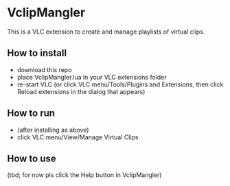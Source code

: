 # VclipMangler

This is a VLC extension to create and manage playlists of virtual clips.

## How to install

- download this repo
- place VclipMangler.lua in your VLC extensions folder
- re-start VLC (or click VLC menu/Tools/Plugins and Extensions, then click Reload extensions in the dialog that appears)

## How to run

- (after installing as above)
- click VLC menu/View/Manage Virtual Clips

## How to use

(tbd; for now pls click the Help button in VclipMangler)
